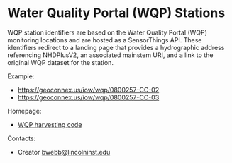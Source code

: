 # Water Quality Portal (WQP) Stations

WQP station identifiers are based on the Water Quality Portal (WQP) monitoring locations and are hosted as a SensorThings API. These identifiers redirect to a landing page that provides a hydrographic address referencing NHDPlusV2, an associated mainstem URI, and a link to the original WQP dataset for the station.

Example:

- https://geoconnex.us/iow/wqp/0800257-CC-02
- https://geoconnex.us/iow/wqp/0800257-CC-03

Homepage:
* [WQP harvesting code](https://github.com/cgs-earth/wqp)

Contacts:
* Creator <bwebb@lincolninst.edu>
